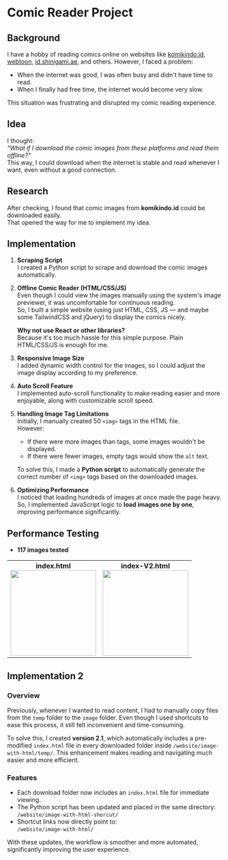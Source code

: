 # Comic Reader Project

## Background

I have a hobby of reading comics online on websites like [komikindo.id](https://komikindo.id), [webtoon](https://webtoon.com), [id.shinigami.ae](https://id.shinigami.ae), and others. However, I faced a problem:  
- When the internet was good, I was often busy and didn't have time to read.
- When I finally had free time, the internet would become very slow.

This situation was frustrating and disrupted my comic reading experience.

## Idea

I thought:  
*"What if I download the comic images from these platforms and read them offline?"*  
This way, I could download when the internet is stable and read whenever I want, even without a good connection.

## Research

After checking, I found that comic images from **komikindo.id** could be downloaded easily.  
That opened the way for me to implement my idea.

## Implementation

1. **Scraping Script**  
   I created a Python script to scrape and download the comic images automatically.

2. **Offline Comic Reader (HTML/CSS/JS)**  
   Even though I could view the images manually using the system's image previewer, it was uncomfortable for continuous reading.  
   So, I built a simple website (using just HTML, CSS, JS — and maybe some TailwindCSS and jQuery) to display the comics nicely.

   **Why not use React or other libraries?**  
   Because it's too much hassle for this simple purpose. Plain HTML/CSS/JS is enough for me.

3. **Responsive Image Size**  
   I added dynamic width control for the images, so I could adjust the image display according to my preference.

4. **Auto Scroll Feature**  
   I implemented auto-scroll functionality to make reading easier and more enjoyable, along with customizable scroll speed.

5. **Handling Image Tag Limitations**  
   Initially, I manually created 50 `<img>` tags in the HTML file.  
   However:
   - If there were more images than tags, some images wouldn't be displayed.
   - If there were fewer images, empty tags would show the `alt` text.

   To solve this, I made a **Python script** to automatically generate the correct number of `<img>` tags based on the downloaded images.

6. **Optimizing Performance**  
   I noticed that loading hundreds of images at once made the page heavy.  
   So, I implemented JavaScript logic to **load images one by one**, improving performance significantly.

## Performance Testing

- **117 images tested**

<div align="center">
  <table>
    <tr>
      <td align="center">
        <strong>index.html</strong><br>
        <img src="https://github.com/user-attachments/assets/c3254607-310c-4682-963a-6bbc4eed19be" width="200px">
      </td>
      <td align="center">
        <strong>index-V2.html</strong><br>
        <img src="https://github.com/user-attachments/assets/ac7ad466-3ed9-4b63-9dcf-3f6c09fea5bc" width="200px">
      </td>
    </tr>
  </table>
</div>

## Implementation 2
### Overview

Previously, whenever I wanted to read content, I had to manually copy files from the `temp` folder to the `image` folder. Even though I used shortcuts to ease this process, it still felt inconvenient and time-consuming.

To solve this, I created **version 2.1**, which automatically includes a pre-modified `index.html` file in every downloaded folder inside `/website/image-with-html/temp/`. This enhancement makes reading and navigating much easier and more efficient.

### Features

- Each download folder now includes an `index.html` file for immediate viewing.
- The Python script has been updated and placed in the same directory:  
  `/website/image-with-html-shorcut/`
- Shortcut links now directly point to:  
  `/website/image-with-html/`

With these updates, the workflow is smoother and more automated, significantly improving the user experience.

